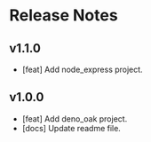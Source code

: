 # Release Notes

## v1.1.0

* [feat] Add node_express project.

## v1.0.0

* [feat] Add deno_oak project.
* [docs] Update readme file.